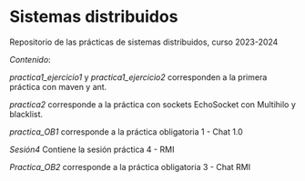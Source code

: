 # Sistemas distribuidos

Repositorio de las prácticas de sistemas distribuidos, curso 2023-2024

*Contenido*:

*practica1_ejercicio1* y *practica1_ejercicio2* corresponden a la primera práctica con maven y ant.

*practica2* corresponde a la práctica con sockets EchoSocket con Multihilo y blacklist.

*practica_OB1* corresponde a la práctica obligatoria 1 - Chat 1.0

*Sesión4* Contiene la sesión práctica 4 - RMI

*Practica_OB2* corresponde a la práctica obligatoria 3 - Chat RMI